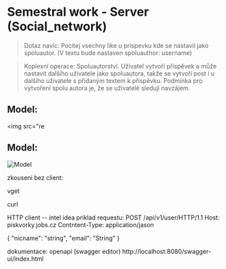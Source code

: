 # Semestral work - Server (Social_network)

> Dotaz navíc: Pocitej vsechny like u prispevku kde se nastavil jako spoluautor. (V textu bude nastaven spoluauthor: username)

> Koplexní operace: Spoluautorství. Uživatel vytvoří příspěvek a může nastavit dalšího uživatele jako spoluautora, takže
> se vytvoří post i u dalšího uživatele s přidaným textem k příspěvku. Podmínka pro vytvoření spolu autora je, že se
> uživatelé sledují navzájem.

## Model:

<img src="re
## Model:

<img src="resources_readme/img.png" alt="Model">

zkouseni bez client:

vget

curl

HTTP client -- intel idea 
priklad requestu:
POST /api/v1/user/HTTP/1.1
Host: piskvorky.jobs.cz
Contntent-Type: application/jason

{
    "nicname": "string",
    "email": "String"
}


dokumentace: openapi
(swagger editor)
http://localhost:8080/swagger-ui/index.html
